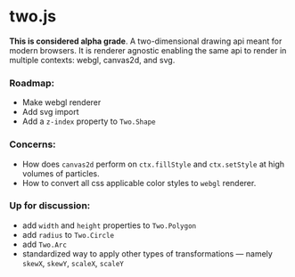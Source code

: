 two.js
======

__This is considered alpha grade__. A two-dimensional drawing api meant for modern browsers. It is renderer agnostic enabling the same api to render in multiple contexts: webgl, canvas2d, and svg.

### Roadmap:
+ Make webgl renderer
+ Add svg import
+ Add a `z-index` property to `Two.Shape`

### Concerns:
+ How does `canvas2d` perform on `ctx.fillStyle` and `ctx.setStyle` at high volumes of particles.
+ How to convert all css applicable color styles to `webgl` renderer.

### Up for discussion:
+ add `width` and `height` properties to `Two.Polygon`
+ add `radius` to `Two.Circle`
+ add `Two.Arc`
+ standardized way to apply other types of transformations — namely `skewX`, `skewY`, `scaleX`, `scaleY`